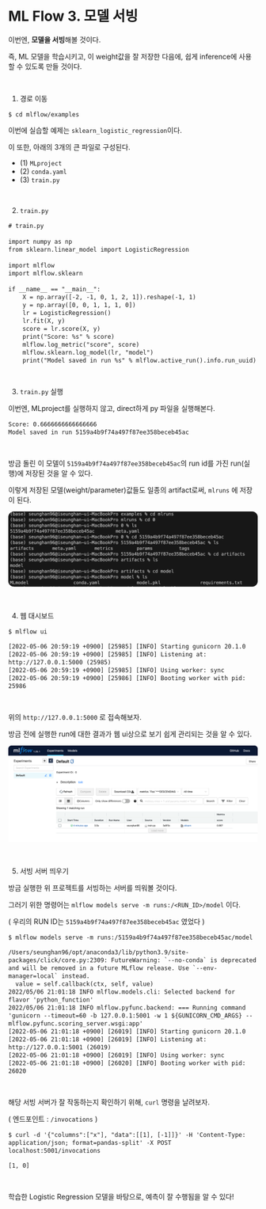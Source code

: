 # ML Flow 3. 모델 서빙

이번엔, **모델을 서빙**해볼 것이다.

즉, ML 모델을 학습시키고, 이 weight값을 잘 저장한 다음에, 쉽게 inference에 사용할 수 있도록 만들 것이다.

<br>

1. 경로 이동

```
$ cd mlflow/examples
```

이번에 실습할 예제는 `sklearn_logistic_regression`이다.

이 또한, 아래의 3개의 큰 파일로 구성된다.

- (1) `MLproject`
- (2) `conda.yaml`
- (3) `train.py`

<br>

2. `train.py`

```
# train.py

import numpy as np
from sklearn.linear_model import LogisticRegression

import mlflow
import mlflow.sklearn

if __name__ == "__main__":
    X = np.array([-2, -1, 0, 1, 2, 1]).reshape(-1, 1)
    y = np.array([0, 0, 1, 1, 1, 0])
    lr = LogisticRegression()
    lr.fit(X, y)
    score = lr.score(X, y)
    print("Score: %s" % score)
    mlflow.log_metric("score", score)
    mlflow.sklearn.log_model(lr, "model")
    print("Model saved in run %s" % mlflow.active_run().info.run_uuid)
```

<br>

3. `train.py` 실행

이번엔, MLproject를 실행하지 않고, direct하게 py 파일을 실행해본다.

```
Score: 0.6666666666666666
Model saved in run 5159a4b9f74a497f87ee358beceb45ac
```

<br>

방금 돌린 이 모델이 `5159a4b9f74a497f87ee358beceb45ac`의 run id를 가진 run(실행)에 저장된 것을 알 수 있다.

이렇게 저장된 모델(weight/parameter)값들도 일종의 artifact로써, `mlruns` 에 저장이 된다.

![figure2](/assets/img/mlops/img148.png)

<br>

4. 웹 대시보드

```
$ mlflow ui
```

```
[2022-05-06 20:59:19 +0900] [25985] [INFO] Starting gunicorn 20.1.0
[2022-05-06 20:59:19 +0900] [25985] [INFO] Listening at: http://127.0.0.1:5000 (25985)
[2022-05-06 20:59:19 +0900] [25985] [INFO] Using worker: sync
[2022-05-06 20:59:19 +0900] [25986] [INFO] Booting worker with pid: 25986
```

<br>

위의 `http://127.0.0.1:5000` 로 접속해보자.

방금 전에 실행한 run에 대한 결과가 웹 ui상으로 보기 쉽게 관리되는 것을 알 수 있다.

![figure2](/assets/img/mlops/img149.png)

<br>

5. 서빙 서버 띄우기

방금 실행한 위 프로젝트를 서빙하는 서버를 띄워볼 것이다.

그러기 위한 명령어는 `mlflow models serve -m runs:/<RUN_ID>/model` 이다.

( 우리의 RUN ID는 `5159a4b9f74a497f87ee358beceb45ac` 였었다 )

```
$ mlflow models serve -m runs:/5159a4b9f74a497f87ee358beceb45ac/model
```

```
/Users/seunghan96/opt/anaconda3/lib/python3.9/site-packages/click/core.py:2309: FutureWarning: `--no-conda` is deprecated and will be removed in a future MLflow release. Use `--env-manager=local` instead.
  value = self.callback(ctx, self, value)
2022/05/06 21:01:18 INFO mlflow.models.cli: Selected backend for flavor 'python_function'
2022/05/06 21:01:18 INFO mlflow.pyfunc.backend: === Running command 'gunicorn --timeout=60 -b 127.0.0.1:5001 -w 1 ${GUNICORN_CMD_ARGS} -- mlflow.pyfunc.scoring_server.wsgi:app'
[2022-05-06 21:01:18 +0900] [26019] [INFO] Starting gunicorn 20.1.0
[2022-05-06 21:01:18 +0900] [26019] [INFO] Listening at: http://127.0.0.1:5001 (26019)
[2022-05-06 21:01:18 +0900] [26019] [INFO] Using worker: sync
[2022-05-06 21:01:18 +0900] [26020] [INFO] Booting worker with pid: 26020
```

<br>

해당 서빙 서버가 잘 작동하는지 확인하기 위해, `curl` 명령을 날려보자.

( 엔드포인트 : `/invocations` )

```
$ curl -d '{"columns":["x"], "data":[[1], [-1]]}' -H 'Content-Type: application/json; format=pandas-split' -X POST localhost:5001/invocations
```

```
[1, 0]
```

<br>

학습한 Logistic Regression 모델을 바탕으로, 예측이 잘 수행됨을 알 수 있다!
